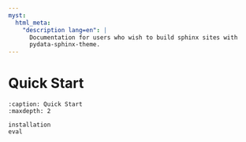 ```yaml
---
myst:
  html_meta:
    "description lang=en": |
      Documentation for users who wish to build sphinx sites with
      pydata-sphinx-theme.
---
```


# Quick Start

```{toctree}
:caption: Quick Start
:maxdepth: 2

installation
eval
```
